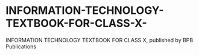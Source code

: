 # INFORMATION-TECHNOLOGY-TEXTBOOK-FOR-CLASS-X-
INFORMATION TECHNOLOGY TEXTBOOK FOR CLASS X, published by BPB Publications
